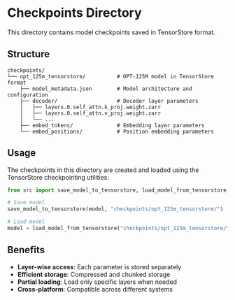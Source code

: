 # Checkpoints Directory

This directory contains model checkpoints saved in TensorStore format.

## Structure

```
checkpoints/
└── opt_125m_tensorstore/          # OPT-125M model in TensorStore format
    ├── model_metadata.json        # Model architecture and configuration
    ├── decoder/                   # Decoder layer parameters
    │   ├── layers.0.self_attn.k_proj.weight.zarr
    │   ├── layers.0.self_attn.v_proj.weight.zarr
    │   └── ...
    ├── embed_tokens/              # Embedding layer parameters
    └── embed_positions/           # Position embedding parameters
```

## Usage

The checkpoints in this directory are created and loaded using the TensorStore checkpointing utilities:

```python
from src import save_model_to_tensorstore, load_model_from_tensorstore

# Save model
save_model_to_tensorstore(model, "checkpoints/opt_125m_tensorstore/")

# Load model
model = load_model_from_tensorstore("checkpoints/opt_125m_tensorstore/")
```

## Benefits

- **Layer-wise access**: Each parameter is stored separately
- **Efficient storage**: Compressed and chunked storage
- **Partial loading**: Load only specific layers when needed
- **Cross-platform**: Compatible across different systems
